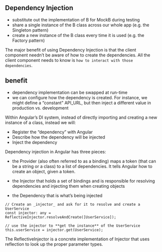 ## Dependency Injection
- substitute out the implementation of B for MockB during testing
- share a single instance of the B class across our whole app (e.g. the Singleton
pattern)
- create a new instance of the B class every time it is used (e.g. the Factory pattern)


The major benefit of using Dependency Injection is that the client component needn’t
be aware of how to create the dependencies. All the client component needs to
know is `how to interact with those dependencies`. 

## benefit
- dependency implementation can be swapped at run-time
- we can configure how the dependency is created. For
instance, we might define a “constant” API_URL, but then inject a different value in
production vs. development


Within Angular’s DI system, instead of directly importing and creating a new instance
of a class, instead we will:
- Register the “dependency” with Angular
- Describe how the dependency will be injected
- Inject the dependency

Dependency injection in Angular has three pieces:
- the Provider (also often referred to as a binding) maps a token (that can be
a string or a class) to a list of dependencies. It tells Angular how to create an
object, given a token.

- the Injector that holds a set of bindings and is responsible for resolving
dependencies and injecting them when creating objects

- the Dependency that is what’s being injected

```
// Create an _injector_ and ask for it to resolve and create a UserService
const injector: any = ReflectiveInjector.resolveAndCreate([UserService]);

// use the injector to **get the instance** of the UserService
this.userService = injector.get(UserService);
```

The ReflectiveInjector is a concrete implementation of Injector that uses reflection to look up the proper parameter types.
